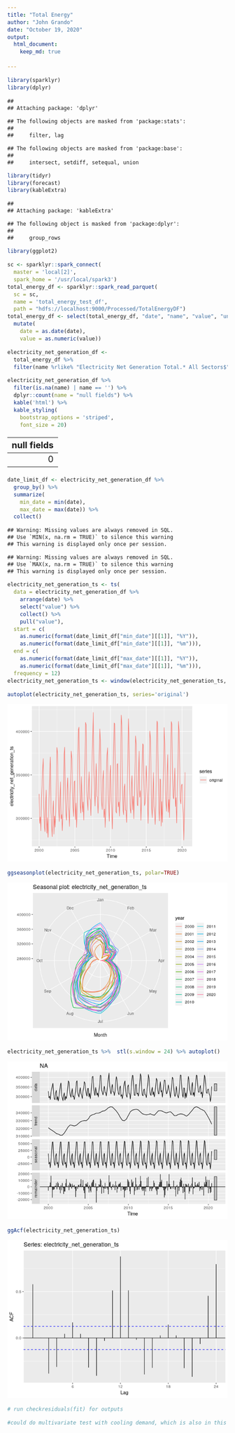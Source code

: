 ```yaml
---
title: "Total Energy"
author: "John Grando"
date: "October 19, 2020"
output: 
  html_document:
    keep_md: true
  
---
```





```r
library(sparklyr)
library(dplyr)
```

```
## 
## Attaching package: 'dplyr'
```

```
## The following objects are masked from 'package:stats':
## 
##     filter, lag
```

```
## The following objects are masked from 'package:base':
## 
##     intersect, setdiff, setequal, union
```

```r
library(tidyr)
library(forecast)
library(kableExtra)
```

```
## 
## Attaching package: 'kableExtra'
```

```
## The following object is masked from 'package:dplyr':
## 
##     group_rows
```

```r
library(ggplot2)
```


```r
sc <- sparklyr::spark_connect(
  master = 'local[2]', 
  spark_home = '/usr/local/spark3')
total_energy_df <- sparklyr::spark_read_parquet(
  sc = sc, 
  name = 'total_energy_test_df', 
  path = "hdfs://localhost:9000/Processed/TotalEnergyDF")
total_energy_df <- select(total_energy_df, "date", "name", "value", "units") %>% 
  mutate(
    date = as.date(date),
    value = as.numeric(value))
```


```r
electricity_net_generation_df <- 
  total_energy_df %>% 
  filter(name %rlike% "Electricity Net Generation Total.* All Sectors$")
```


```r
electricity_net_generation_df %>% 
  filter(is.na(name) | name == '') %>% 
  dplyr::count(name = "null fields") %>% 
  kable('html') %>% 
  kable_styling(
    bootstrap_options = 'striped',
    font_size = 20)
```

<table class="table table-striped" style="font-size: 20px; margin-left: auto; margin-right: auto;">
 <thead>
  <tr>
   <th style="text-align:right;"> null fields </th>
  </tr>
 </thead>
<tbody>
  <tr>
   <td style="text-align:right;"> 0 </td>
  </tr>
</tbody>
</table>

```r
date_limit_df <- electricity_net_generation_df %>% 
  group_by() %>% 
  summarize(
    min_date = min(date), 
    max_date = max(date)) %>% 
  collect()
```

```
## Warning: Missing values are always removed in SQL.
## Use `MIN(x, na.rm = TRUE)` to silence this warning
## This warning is displayed only once per session.
```

```
## Warning: Missing values are always removed in SQL.
## Use `MAX(x, na.rm = TRUE)` to silence this warning
## This warning is displayed only once per session.
```


```r
electricity_net_generation_ts <- ts(
  data = electricity_net_generation_df %>%  
    arrange(date) %>% 
    select("value") %>% 
    collect() %>% 
    pull("value"), 
  start = c(
    as.numeric(format(date_limit_df["min_date"][[1]], "%Y")), 
    as.numeric(format(date_limit_df["min_date"][[1]], "%m"))),
  end = c(
    as.numeric(format(date_limit_df["max_date"][[1]], "%Y")), 
    as.numeric(format(date_limit_df["max_date"][[1]], "%m"))),
  frequency = 12)
electricity_net_generation_ts <- window(electricity_net_generation_ts, start=c(2000,1))
```


```r
autoplot(electricity_net_generation_ts, series='original')
```

![](total_energy_prediction_files/figure-html/unnamed-chunk-6-1.png)<!-- -->

```r
ggseasonplot(electricity_net_generation_ts, polar=TRUE)
```

![](total_energy_prediction_files/figure-html/unnamed-chunk-6-2.png)<!-- -->


```r
electricity_net_generation_ts %>%  stl(s.window = 24) %>% autoplot()
```

![](total_energy_prediction_files/figure-html/unnamed-chunk-7-1.png)<!-- -->

```r
ggAcf(electricity_net_generation_ts)
```

![](total_energy_prediction_files/figure-html/unnamed-chunk-7-2.png)<!-- -->

```r
# run checkresiduals(fit) for outputs
```

```r
#could do multivariate test with cooling demand, which is also in this data set
```


